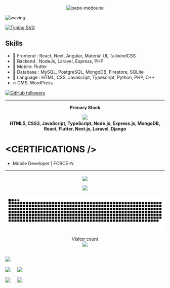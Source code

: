  

<p align="center"> <img src="https://komarev.com/ghpvc/?username=pape-medoune&label=Profile%20views&color=0e75b6&style=flat" alt="pape-medoune" /> </p> 

![waving](https://capsule-render.vercel.app/api?type=waving&height=90&color=gradient)

[![Typing SVG](https://readme-typing-svg.herokuapp.com?font=Pacifico&color=%2336BCF7&size=48&center=true&vCenter=true&width=1200&height=100&lines=Hi+I+Am+Mouhamedoune+FALL;A+Junior+Full+Stack+Web+Developer;A+Junior+Mobile+Developer)]()

## Skills
- 🌱 Frontend : React, Next, Angular, Material UI, TailwindCSS
- 🔭 Backend : NodeJs, Laravel, Express, PHP
- 📲 Mobile: Flutter
- 🧩 Database : MySQL, PostgreSQL, MongoDB, Firestore, SQLite
- 💬 Language : HTML, CSS, Javascript, Typescript, Python, PHP, C++
- 🔥 CMS: WordPress

[![GitHub followers](https://img.shields.io/github/followers/pape-medoune.svg?style=social&label=Follow&maxAge=30000&r=5465465)](https://github.com/pape-medoune?tab=followers)

---

<p align="center"><strong>Primary Stack</strong></p>
<p align="center">
  <a href="https://skillicons.dev">
    <img src="https://skillicons.dev/icons?i=html,css,js,ts,nodejs,express,mongodb,react,flutter,next,laravel,django" />
  </a>
  <br />
  <strong>HTML5, CSS3, JavaScript, TypeScript, Node.js, Express.js, MongoDB, React, Flutter, Next.js, Laravel, Django</strong>
</p> 

# &lt;CERTIFICATIONS /&gt;

- Mobile Developer | FORCE-N 
---

<p align="center">
    <img align="center" src="https://github-readme-streak-stats.herokuapp.com/?user=pape-medoune&theme=merko&hide_border=true&mode=weekly" />
</p>

<p align="center">
    <a href="https://github.com/ryo-ma/github-profile-trophy">
        <!--<img src="https://github-profile-trophy.vercel.app/?username=pape-medoune&theme=onedark&column=-1&rank=-C" />-->
      <img src="https://github-profile-trophy.vercel.app/?username=pape-medoune&theme=onedark" />
    </a>
</p>

<p align="center">
<img src="https://github.com/Platane/snk/raw/output/github-contribution-grid-snake.svg" alt="e" style="max-width: 100%;">
</p>

<p align="center"> 
  Visitor count<br>
  <img src="https://profile-counter.glitch.me/pape-medoune/count.svg" />
</p>

<p style="width: 100%; display: flex; flex-direction: column; align-item: center;">

![](http://github-profile-summary-cards.vercel.app/api/cards/profile-details?username=pape-medoune&theme=blueberry)

![](http://github-profile-summary-cards.vercel.app/api/cards/repos-per-language?username=pape-medoune&theme=blueberry)⠀   ![](http://github-profile-summary-cards.vercel.app/api/cards/most-commit-language?username=pape-medoune&theme=blueberry)


![](http://github-profile-summary-cards.vercel.app/api/cards/stats?username=pape-medoune&theme=blueberry)⠀   ![](http://github-profile-summary-cards.vercel.app/api/cards/productive-time?username=pape-medoune&theme=blueberry&utcOffset=8)

</p>

